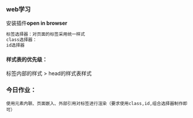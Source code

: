 ### web学习
安装插件**open in browser**

```html
标签选择器：对页面的标签采用统一样式
class选择器：
id选择器
```
#### 样式表的优先级：
标签内部的样式 > head的样式表样式

### 今日作业：
    使用元素内联、页面嵌入、外部引用对标签进行渲染（要求使用class,id,组合选择器制作即可）